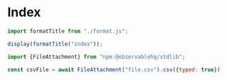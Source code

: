 # Index

```js
import formatTitle from "./format.js";

display(formatTitle("index"));
```

```js
import {FileAttachment} from "npm:@observablehq/stdlib";
```

```js
const csvFile = await FileAttachment("file.csv").csv({typed: true})
```
